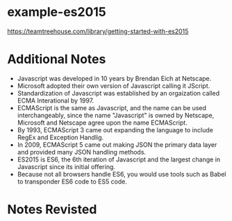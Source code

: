 # example-es2015
https://teamtreehouse.com/library/getting-started-with-es2015

# Additional Notes #
- Javascript was developed in 10 years by Brendan Eich at Netscape.
- Microsoft adopted their own version of Javascript calling it JScript.
- Standardization of Javascript was established by an orgaization called ECMA Interational by 1997.
- ECMAScript is the same as Javascript, and the name can be used interchangeably, since the name "Javascript" is owned by Netscape, Microsoft and Netscape agree upon the name ECMAScript.
- By 1993, ECMAScript 3 came out expanding the language to include RegEx and Exception Handlig.
- In 2009, ECMAScript 5 came out making JSON the primary data layer and provided many JSON handling methods.
- ES2015 is ES6, the 6th iteration of Javascript and the largest change in Javascript since its initial offering.
- Because not all browsers handle ES6, you would use tools such as Babel to transponder ES6 code to ES5 code.
# Notes Revisted #

